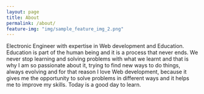 ```yaml
---
layout: page
title: About
permalink: /about/
feature-img: "img/sample_feature_img_2.png"
---
```


Electronic Engineer with expertise in Web development and Education. Education is part of the human being and it is a process that never ends. We never stop learning and solving problems with what we learnt and that is why I am so passionate about it, trying to find new ways to do things, always evolving and for that reason I love Web development, because it gives me the opportunity to solve problems in different ways and it helps me to improve my skills. Today is a good day to learn.